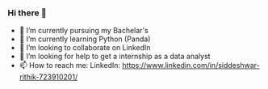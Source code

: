 ### Hi there 👋


- 🔭 I’m currently pursuing my Bachelar's
- 🌱 I’m currently learning Python (Panda)
- 👯 I’m looking to collaborate on LinkedIn
- 🤔 I’m looking for help to get a internship as a data analyst
- 📫 How to reach me: LinkedIn: https://www.linkedin.com/in/siddeshwar-rithik-723910201/
